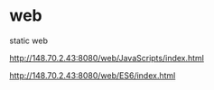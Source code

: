 # web
static web


http://148.70.2.43:8080/web/JavaScripts/index.html

http://148.70.2.43:8080/web/ES6/index.html

